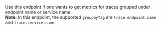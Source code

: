 Use this endpoint if one wants to get metrics for traces grouped under endpoint name or service name.
<br/>
**Note:** In this endpoint, the supported `groupbyTag` are `trace.endpoint.name` and `trace.service.name`. 